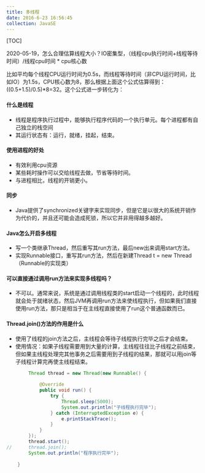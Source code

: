 ```yaml
---
title: 多线程
date: 2016-6-23 16:56:45
collection: JavaSE
---
```


[TOC]

2020-05-19，怎么合理估算线程大小？IO密集型，（线程cpu执行时间+线程等待时间）/线程cpu时间 * cpu核心数

比如平均每个线程CPU运行时间为0.5s，而线程等待时间（非CPU运行时间，比如IO）为1.5s，CPU核心数为8，那么根据上面这个公式估算得到：((0.5+1.5)/0.5)*8=32。这个公式进一步转化为：

#### 什么是线程

* 线程是程序执行过程中，能够执行程序代码的一个执行单元。每个进程都有自己独立的栈空间
* 其运行状态有：运行，就绪，挂起，结束。

#### 使用进程的好处
* 有效利用cpu资源
* 某些耗时操作可以交给线程去做，节省等待时间。
* 与进程相比，线程的开销更小。

#### 同步
* Java提供了synchronized关键字来实现同步，但是它是以很大的系统开销作为代价的，并且还可能会造成死锁，所以它并非用得越多越好。

#### Java怎么开启多线程
* 写一个类继承Thread，然后重写其run方法，最后new出来调用start方法。
* 实现Runnable接口，重写其run方法，然后在新建Thread t = new Thread（Runnable的实现类）

#### 可以直接通过调用run方法来实现多线程吗？
* 不可以。通常来说，系统是通过调用线程类的start启动一个线程的，此时线程就会处于就绪状态，然后JVM再调用run方法来使线程执行，但如果我们直接使用run方法，那只是相当于在主线程直接使用了run这个普通函数而已。

#### Thread.join()方法的作用是什么
* 使用了线程的join方法之后，主线程会等待子线程执行完毕之后才会结束。
* 使用情况：如果子线程需要用到大量的计算，主线程往往比子线程之前结束，但如果主线程处理完其他事务之后需要用到子线程的结果，那就可以用join等子线程计算完再使主线程结束。
```java
		Thread thread = new Thread(new Runnable() {
			
			@Override
			public void run() {
				try {
					Thread.sleep(5000);
					System.out.println("子线程执行完毕");
				} catch (InterruptedException e) {
					e.printStackTrace();
				}
			}
		});
		thread.start();
//		thread.join();
		System.out.println("程序执行完毕");
		
	}
```
